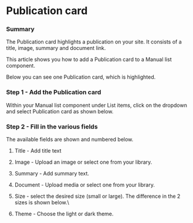 # Publication card

### Summary <a href="#publicationcardcomponent-summary" id="publicationcardcomponent-summary"></a>

The Publication card highlights a publication on your site. It consists of a title, image, summary and document link.

This article shows you how to add a Publication card to a Manual list component.

Below you can see one Publication card, which is highlighted.



### Step 1 - Add the Publication card <a href="#publicationcardcomponent-step1-addthepublicationcard" id="publicationcardcomponent-step1-addthepublicationcard"></a>

Within your Manual list component under List items, click on the dropdown and select Publication card as shown below.



### Step 2 - Fill in the various fields <a href="#publicationcardcomponent-step2-fillinthevariousfields" id="publicationcardcomponent-step2-fillinthevariousfields"></a>

The available fields are shown and numbered below.



1. Title - Add title text
2. Image - Upload an image or select one from your library.
3. Summary - Add summary text.
4. Document - Upload media or select one from your library.
5.  Size - select the desired size (small or large). The difference in the 2 sizes is shown below.\



6. Theme - Choose the light or dark theme.
